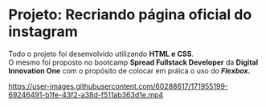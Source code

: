 # Projeto: Recriando página oficial do instagram

 Todo o projeto foi desenvolvido utilizando **HTML e CSS**. <br>
 O mesmo foi proposto no bootcamp **Spread Fullstack Developer** da **Digital Innovation One** com o propósito de colocar em práica o uso do ***Flexbox.***
 

https://user-images.githubusercontent.com/60288617/171955199-69246491-b1fe-43f2-a38d-f511ab363d1e.mp4


